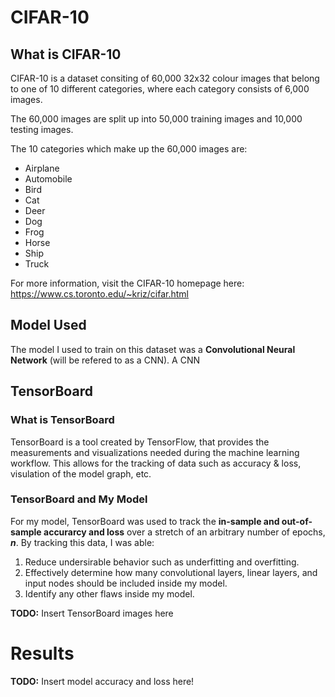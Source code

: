 # CIFAR-10

## What is CIFAR-10
CIFAR-10 is a dataset consiting of 60,000 32x32 colour images that belong to one of 10 different categories, where each category consists of 6,000 images.

The 60,000 images are split up into 50,000 training images and 10,000 testing images.

The 10 categories which make up the 60,000 images are:
* Airplane
* Automobile
* Bird
* Cat
* Deer
* Dog
* Frog
* Horse
* Ship
* Truck

For more information, visit the CIFAR-10 homepage here: https://www.cs.toronto.edu/~kriz/cifar.html

## Model Used
The model I used to train on this dataset was a **Convolutional Neural Network** (will be refered to as a CNN).
A CNN 

## TensorBoard
### What is TensorBoard
TensorBoard is a tool created by TensorFlow, that provides the measurements and visualizations needed during the machine learning workflow.
This allows for the tracking of data such as accuracy & loss, visulation of the model graph, etc.

### TensorBoard and My Model
For my model, TensorBoard was used to track the **in-sample and out-of-sample accurarcy and loss** over a stretch of an arbitrary number of epochs, ***n***.
By tracking this data, I was able:
1. Reduce undersirable behavior such as underfitting and overfitting.
2. Effectively determine how many convolutional layers, linear layers, and input nodes should be included inside my model.
3. Identify any other flaws inside my model.

**TODO:** Insert TensorBoard images here

# Results
**TODO:** Insert model accuracy and loss here!


